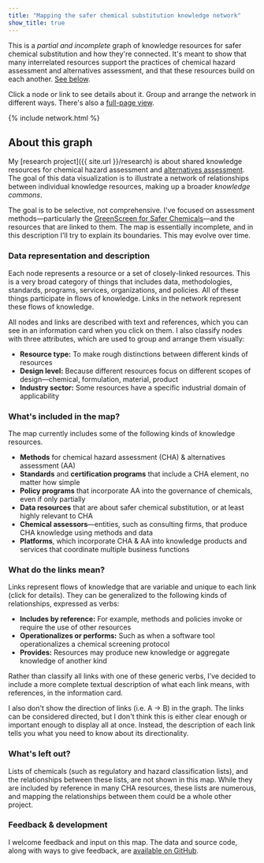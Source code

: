 ```yaml
---
title: "Mapping the safer chemical substitution knowledge network"
show_title: true
---
```


This is a _partial and incomplete_ graph of knowledge resources for safer chemical substitution and how they're connected. It's meant to show that many interrelated resources support the practices of chemical hazard assessment and alternatives assessment, and that these resources build on each another. <a href="#about">See below</a>.

Click a node or link to see details about it. Group and arrange the network in different ways. There's also a [full-page view](https://kaios.net/safer-chemicals-network/).

{% include network.html %}

<h2 id="about">About this graph</h2>

My [research project]({{ site.url }}/research) is about shared knowledge resources for chemical hazard assessment and [alternatives assessment](https://en.wikipedia.org/wiki/Alternatives_assessment). The goal of this data visualization is to illustrate a network of relationships between individual knowledge resources, making up a broader *knowledge commons*.

The goal is to be selective, not comprehensive. I've focused on assessment methods—particularly the [GreenScreen for Safer Chemicals](https://www.greenscreenchemicals.org)—and the resources that are linked to them. The map is essentially incomplete, and in this description I'll try to explain its boundaries. This may evolve over time.

### Data representation and description

Each node represents a resource or a set of closely-linked resources. This is a very broad category of things that includes data, methodologies, standards, programs, services, organizations, and policies. All of these things participate in flows of knowledge. Links in the network represent these flows of knowledge.

All nodes and links are described with text and references, which you can see in an information card when you click on them. I also classify nodes with three attributes, which are used to group and arrange them visually:

- **Resource type:** To make rough distinctions between different kinds of resources
- **Design level:** Because different resources focus on different scopes of design—chemical, formulation, material, product
- **Industry sector:** Some resources have a specific industrial domain of applicability

### What's included in the map?

The map currently includes some of the following kinds of knowledge resources.

- **Methods** for chemical hazard assessment (CHA) & alternatives assessment (AA)
- **Standards** and **certification programs** that include a CHA element, no matter how simple
- **Policy programs** that incorporate AA into the governance of chemicals, even if only partially
- **Data resources** that are about safer chemical substitution, or at least highly relevant to CHA
- **Chemical assessors**—entities, such as consulting firms, that produce CHA knowledge using methods and data
- **Platforms**, which incorporate CHA & AA into knowledge products and services that coordinate multiple business functions

### What do the links mean?

Links represent flows of knowledge that are variable and unique to each link (click for details). They can be generalized to the following kinds of relationships, expressed as verbs:

- **Includes by reference:** For example, methods and policies invoke or require the use of other resources
- **Operationalizes or performs:** Such as when a software tool operationalizes a chemical screening protocol
- **Provides:** Resources may produce new knowledge or aggregate knowledge of another kind

Rather than classify all links with one of these generic verbs, I’ve decided to include a more complete textual description of what each link means, with references, in the information card.

I also don't show the direction of links (i.e. A → B) in the graph. The links can be considered directed, but I don't think this is either clear enough or important enough to display all at once. Instead, the description of each link tells you what you need to know about its directionality.

### What's left out?

Lists of chemicals (such as regulatory and hazard classification lists), and the relationships between these lists, are not shown in this map. While they are included by reference in many CHA resources, these lists are numerous, and mapping the relationships between them could be a whole other project.

### Feedback & development

I welcome feedback and input on this map. The data and source code, along with ways to give feedback, are [available on GitHub](https://github.com/akokai/safer-chemicals-network).
